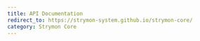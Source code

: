```yaml
---
title: API Documentation
redirect_to: https://strymon-system.github.io/strymon-core/
category: Strymon Core
---
```

